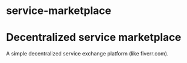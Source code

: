 # service-marketplace

<h1>Decentralized service marketplace</h1>

<p>A simple decentralized service exchange platform (like fiverr.com).</p>
